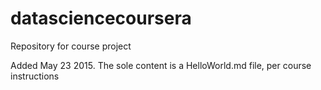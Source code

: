 # datasciencecoursera
Repository for course project

Added May 23 2015.  The sole content is a HelloWorld.md file, per course instructions
